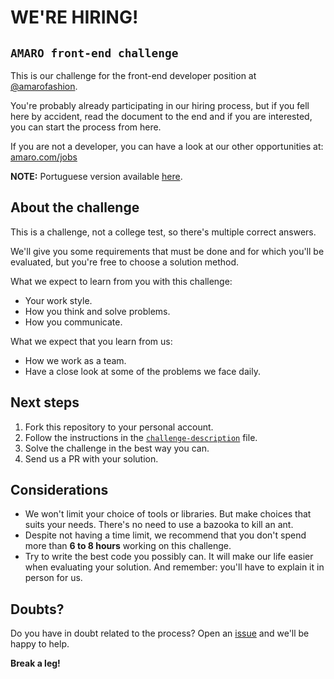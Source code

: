 # WE'RE HIRING!

## `AMARO front-end challenge` 

This is our challenge for the front-end developer position at [@amarofashion](https://github.com/amarofashion).

You're probably already participating in our hiring process, but if you fell here by accident, read the document to the end and if you are interested, you can start the process from here.

If you are not a developer, you can have a look at our other opportunities at: [amaro.com/jobs](https://amaro.com/jobs)

**NOTE:** Portuguese version available [here](README_pt.md).

## About the challenge

This is a challenge, not a college test, so there's multiple correct answers.

We'll give you some requirements that must be done and for which you'll be evaluated, but you're free to choose a solution method.

What we expect to learn from you with this challenge:

- Your work style.
- How you think and solve problems.
- How you communicate.

What we expect that you learn from us:

- How we work as a team.
- Have a close look at some of the problems we face daily.

## Next steps

1. Fork this repository to your personal account.
2. Follow the instructions in the [`challenge-description`](/challenge-description.md) file.
3. Solve the challenge in the best way you can.
4. Send us a PR with your solution.

## Considerations

- We won't limit your choice of tools or libraries. But make choices that suits your needs. There's no need to use a bazooka to kill an ant.
- Despite not having a time limit, we recommend that you don't spend more than **6 to 8 hours** working on this challenge.
- Try to write the best code you possibly can. It will make our life easier when evaluating your solution. And remember: you'll have to explain it in person for us.

## Doubts?

Do you have in doubt related to the process? Open an [issue](https://github.com/amaroteam/front-end-challenge/issues) and we'll be happy to help.

**Break a leg!**
